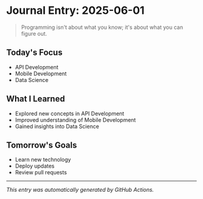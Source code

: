 # Journal Entry: 2025-06-01

> Programming isn't about what you know; it's about what you can figure out.

## Today's Focus
- API Development
- Mobile Development
- Data Science

## What I Learned
- Explored new concepts in API Development
- Improved understanding of Mobile Development
- Gained insights into Data Science

## Tomorrow's Goals
- Learn new technology
- Deploy updates
- Review pull requests

---
*This entry was automatically generated by GitHub Actions.*